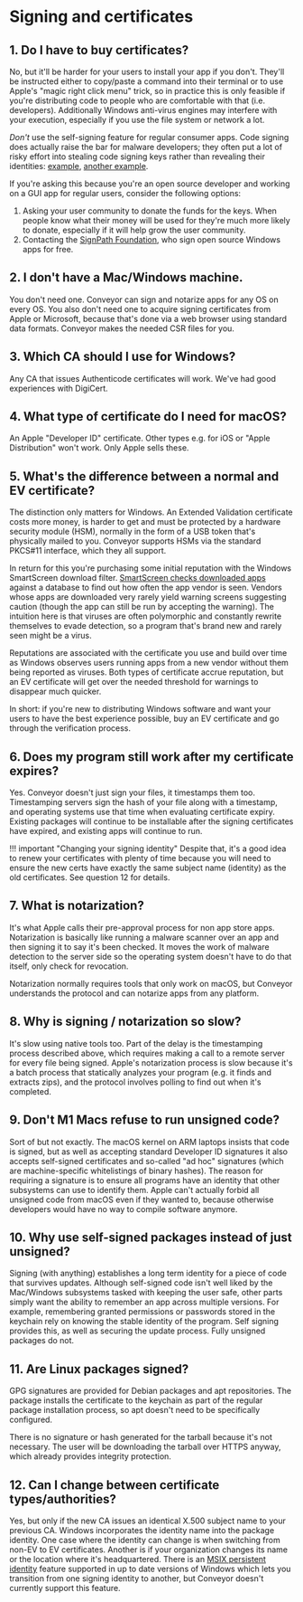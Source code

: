 # Signing and certificates

## 1. Do I have to buy certificates?

No, but it'll be harder for your users to install your app if you don't. They'll be instructed either to copy/paste a command into their terminal or to use Apple's "magic right click menu" trick, so in practice this is only feasible if you're distributing code to people who are comfortable with that (i.e. developers).  Additionally Windows anti-virus engines may interfere with your execution, especially if you use the file system or network a lot.

*Don't* use the self-signing feature for regular consumer apps. Code signing does actually raise the bar for malware developers; they often put a lot of risky effort into stealing code signing keys rather than revealing their identities: [example](https://threatpost.com/nvidias-stolen-code-signing-certs-sign-malware/178784/), [another example](https://www.computerworld.com/article/3048346/malware-authors-quickly-adopt-sha-2-through-stolen-code-signing-certificates.html).

If you're asking this because you're an open source developer and working on a GUI app for regular users, consider the following options:

1. Asking your user community to donate the funds for the keys. When people know what their money will be used for they're much more likely to donate, especially if it will help grow the user community.
2. Contacting the [SignPath Foundation](https://about.signpath.io/product/open-source), who sign open source Windows apps for free.

## 2. I don't have a Mac/Windows machine.

You don't need one. Conveyor can sign and notarize apps for any OS on every OS. You also don't need one to acquire signing certificates from Apple or Microsoft, because that's done via a web browser using standard data formats. Conveyor makes the needed CSR files for you.

## 3. Which CA should I use for Windows?

Any CA that issues Authenticode certificates will work. We've had good experiences with DigiCert.

## 4. What type of certificate do I need for macOS?

An Apple "Developer ID" certificate. Other types e.g. for iOS or "Apple Distribution" won't work. Only Apple sells these.

## 5. What's the difference between a normal and EV certificate?

The distinction only matters for Windows. An Extended Validation certificate costs more money, is harder to get and must be protected by a hardware security module (HSM), normally in the form of a USB token that's physically mailed to you. Conveyor supports HSMs via the standard PKCS#11 interface, which they all support.

In return for this you're purchasing some initial reputation with the Windows SmartScreen download filter. [SmartScreen checks downloaded apps](https://docs.microsoft.com/en-us/windows/security/threat-protection/microsoft-defender-smartscreen/microsoft-defender-smartscreen-overview) against a database to find out how often the app vendor is seen. Vendors whose apps are downloaded very rarely yield warning screens suggesting caution (though the app can still be run by accepting the warning). The intuition here is that viruses are often polymorphic and constantly rewrite themselves to evade detection, so a program that's brand new and rarely seen might be a virus.

Reputations are associated with the certificate you use and build over time as Windows observes users running apps from a new vendor without them being reported as viruses. Both types of certificate accrue reputation, but an EV certificate will get over the needed threshold for warnings to disappear much quicker.

In short: if you're new to distributing Windows software and want your users to have the best experience possible, buy an EV certificate and go through the verification process.

## 6. Does my program still work after my certificate expires?

Yes. Conveyor doesn't just sign your files, it timestamps them too. Timestamping servers sign the hash of your file along with a timestamp, and operating systems use that time when evaluating certificate expiry. Existing packages will continue to be installable after the signing certificates have expired, and existing apps will continue to run.

!!! important "Changing your signing identity"
    Despite that, it's a good idea to renew your certificates with plenty of time because you will need to ensure the new certs have exactly the same subject name (identity) as the old certificates. See question 12 for details.

## 7. What is notarization?

It's what Apple calls their pre-approval process for non app store apps. Notarization is basically like running a malware scanner over an app and then signing it to say it's been checked. It moves the work of malware detection to the server side so the operating system doesn't have to do that itself, only check for revocation.

Notarization normally requires tools that only work on macOS, but Conveyor understands the protocol and can notarize apps from any platform.

## 8. Why is signing / notarization so slow?

It's slow using native tools too. Part of the delay is the timestamping process described above, which requires making a call to a remote server for every file being signed. Apple's notarization process is slow because it's a batch process that statically analyzes your program (e.g. it finds and extracts zips), and the protocol involves polling to find out when it's completed.

## 9. Don't M1 Macs refuse to run unsigned code?

Sort of but not exactly. The macOS kernel on ARM laptops insists that code is signed, but as well as accepting standard Developer ID signatures it also accepts self-signed certificates and so-called "ad hoc" signatures (which are machine-specific whitelistings of binary hashes). The reason for requiring a signature is to ensure all programs have an identity that other subsystems can use to identify them. Apple can't actually forbid all unsigned code from macOS even if they wanted to, because otherwise developers would have no way to compile software anymore.

## 10. Why use self-signed packages instead of just unsigned?

Signing (with anything) establishes a long term identity for a piece of code that survives updates. Although self-signed code isn't well liked by the Mac/Windows subsystems tasked with keeping the user safe, other parts simply want the ability to remember an app across multiple versions. For example, remembering granted permissions or passwords stored in the keychain rely on knowing the stable identity of the program. Self signing provides this, as well as securing the update process. Fully unsigned packages do not.

## 11. Are Linux packages signed?

GPG signatures are provided for Debian packages and apt repositories. The package installs the certificate to the keychain as part of the regular package installation process, so apt doesn't need to be specifically configured.

There is no signature or hash generated for the tarball because it's not necessary. The user will be downloading the tarball over HTTPS anyway, which already provides integrity protection.

## 12. Can I change between certificate types/authorities?

Yes, but only if the new CA issues an identical X.500 subject name to your previous CA. Windows incorporates the identity name into the package identity. One case where the identity can change is when switching from non-EV to EV certificates. Another is if your organization changes its name or the location where it's headquartered. There is an [MSIX persistent identity](https://docs.microsoft.com/en-us/windows/msix/package/persistent-identity) feature supported in up to date versions of Windows which lets you transition from one signing identity to another, but Conveyor doesn't currently support this feature.
